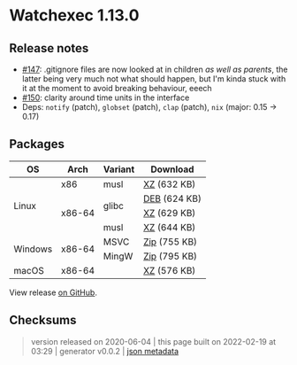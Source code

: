 # Watchexec 1.13.0

## Release notes

<ul>
<li><a class="issue-link js-issue-link" data-error-text="Failed to load title" data-id="576850129" data-permission-text="Title is private" data-url="https://github.com/watchexec/watchexec/issues/147" data-hovercard-type="pull_request" data-hovercard-url="/watchexec/watchexec/pull/147/hovercard" href="https://github.com/watchexec/watchexec/pull/147">#147</a>: .gitignore files are now looked at in children <em>as well as parents</em>, the latter being very much not what should happen, but I'm kinda stuck with it at the moment to avoid breaking behaviour, eeech</li>
<li><a class="issue-link js-issue-link" data-error-text="Failed to load title" data-id="601971215" data-permission-text="Title is private" data-url="https://github.com/watchexec/watchexec/issues/150" data-hovercard-type="pull_request" data-hovercard-url="/watchexec/watchexec/pull/150/hovercard" href="https://github.com/watchexec/watchexec/pull/150">#150</a>: clarity around time units in the interface</li>
<li>Deps: <code>notify</code> (patch), <code>globset</code> (patch), <code>clap</code> (patch), <code>nix</code> (major: 0.15 → 0.17)</li>
</ul>

## Packages

<table class="downloads">
<thead>
<tr>
<th>OS</th>
<th>Arch</th>
<th>Variant</th>
<th>Download</th>

</tr>
</thead>
<tbody>
<tr>
						<td rowspan="4">Linux</td>
						
<td rowspan="1">x86</td>
            
						
<td rowspan="1">musl</td>
            
<td><a class="download" href="https://github.com/watchexec/watchexec/releases/download/1.13.0/watchexec-1.13.0-i686-unknown-linux-musl.tar.xz">XZ</a> (632 KB)</td>
						
</tr>
					
<tr>
						
						
<td rowspan="3">x86-64</td>
            
						
<td rowspan="2">glibc</td>
            
<td><a class="download" href="https://github.com/watchexec/watchexec/releases/download/1.13.0/watchexec-1.13.0-x86_64-unknown-linux-gnu.deb">DEB</a> (624 KB)</td>
						
</tr>
					
<tr>
						
						
						
<td><a class="download" href="https://github.com/watchexec/watchexec/releases/download/1.13.0/watchexec-1.13.0-x86_64-unknown-linux-gnu.tar.xz">XZ</a> (629 KB)</td>
						
</tr>
					
<tr>
						
						
						
<td rowspan="1">musl</td>
            
<td><a class="download" href="https://github.com/watchexec/watchexec/releases/download/1.13.0/watchexec-1.13.0-x86_64-unknown-linux-musl.tar.xz">XZ</a> (644 KB)</td>
						
</tr>
					
<tr>
						<td rowspan="2">Windows</td>
						
<td rowspan="2">x86-64</td>
            
						
<td rowspan="1">MSVC</td>
            
<td><a class="download" href="https://github.com/watchexec/watchexec/releases/download/1.13.0/watchexec-1.13.0-x86_64-pc-windows-msvc.zip">Zip</a> (755 KB)</td>
						
</tr>
					
<tr>
						
						
						
<td rowspan="1">MingW</td>
            
<td><a class="download" href="https://github.com/watchexec/watchexec/releases/download/1.13.0/watchexec-1.13.0-x86_64-pc-windows-gnu.zip">Zip</a> (795 KB)</td>
						
</tr>
					
<tr>
						<td rowspan="1">macOS</td>
						
<td rowspan="1">x86-64</td>
            
						
<td rowspan="1"></td>
            
<td><a class="download" href="https://github.com/watchexec/watchexec/releases/download/1.13.0/watchexec-1.13.0-x86_64-apple-darwin.tar.xz">XZ</a> (576 KB)</td>
						
</tr>
					</tbody>
</table>


View release [on GitHub](https://github.com/watchexec/watchexec/releases/1.13.0).

## Checksums





>	 version released on 2020-06-04
>	|
>	this page built on 2022-02-19 at 03:29
>	| generator v0.0.2
>	| [json metadata](meta.json)

